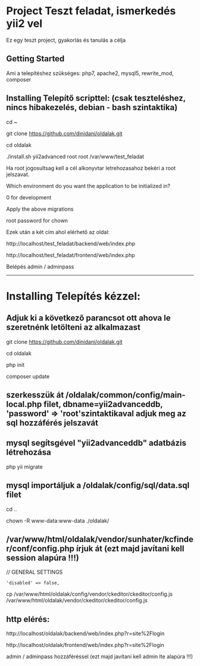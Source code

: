 # Project Teszt feladat, ismerkedés yii2 vel

Ez egy teszt project, gyakorlás és tanulás a célja


## Getting Started

Ami a telepítéshez szükséges: php7, apache2, mysql5, rewrite_mod, composer


## Installing Telepítő scripttel: (csak teszteléshez, nincs hibakezelés, debian - bash szintaktika)

cd ~

git clone https://github.com/dinidani/oldalak.git

cd oldalak

./install.sh yii2advanced root root /var/www/test_feladat

Ha root jogosultsag kell a cél alkonyvtar letrehozasahoz bekéri a root jelszavat.

Which environment do you want the application to be initialized in?

0 for development

<yes>


Apply the above migrations

<yes>


root password for chown

<password>


Ezek után a két cím ahol elérhető az oldal:

http://localhost/test_feladat/backend/web/index.php

http://localhost/test_feladat/frontend/web/index.php


Belépés admin / adminpass

*****************************************************************************************

# Installing Telepítés kézzel:

## Adjuk ki a következő parancsot ott ahova le szeretnénk letölteni az alkalmazast

git clone https://github.com/dinidani/oldalak.git

cd oldalak

php init

composer update

## szerkesszük át /oldalak/common/config/main-local.php filet, dbname=yii2advanceddb, 'password' => 'root'szintaktikaval adjuk meg az sql hozzáférés jelszavát

## mysql segítsgével "yii2advanceddb" adatbázis létrehozása

php yii migrate

## mysql importáljuk a /oldalak/config/sql/data.sql filet


cd ..

chown -R www-data:www-data ./oldalak/

## /var/www/html/oldalak/vendor/sunhater/kcfinder/conf/config.php írjuk át (ezt majd javítani kell session alapúra !!!)


// GENERAL SETTINGS

    'disabled' => false,


cp /var/www/html/oldalak/config/vendor/ckeditor/ckeditor/config.js /var/www/html/oldalak/vendor/ckeditor/ckeditor/config.js



## http elérés:

http://localhost/oldalak/backend/web/index.php?r=site%2Flogin

http://localhost/oldalak/frontend/web/index.php?r=site%2Flogin


admin / adminpass hozzáféréssel (ezt majd javítani kell admin lte alapúra !!!)
